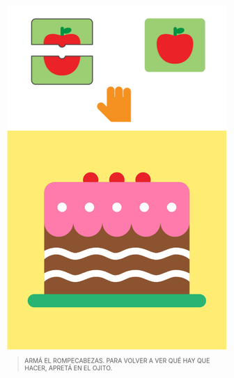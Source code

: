 <div class="mu-kindergarten-context-image-slides">
  <img src="https://raw.githubusercontent.com/MumukiProject/mumuki-guia-puzzle-rompecabezas-kinder/master/assets/tutorial1_1_1604524003888.svg" alt="Arrastrar la pieza de abajo para armar el rompecabezas" class="active">
  <img src="https://raw.githubusercontent.com/MumukiProject/mumuki-guia-puzzle-rompecabezas-kinder/master/assets/torta1-01_1604600157195.svg" alt="Resultado final del rompecabezas: una torta">
</div>

> ARMÁ EL ROMPECABEZAS. PARA VOLVER A VER QUÉ HAY QUE HACER, APRETÁ EN EL OJITO.<img class="mu-kindergarten-button-image" src="https://mumuki.io/static/show-context.svg" alt="">